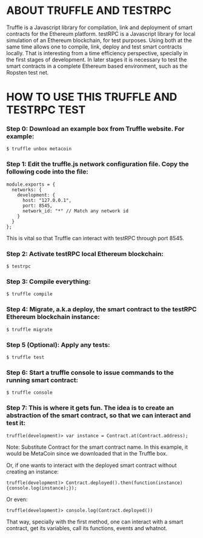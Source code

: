 # ABOUT TRUFFLE AND TESTRPC

Truffle is a Javascript library for compilation, link and deployment of smart contracts for the Ethereum platform.
testRPC is a Javascript library for local simulation of an Ethereum blockchain, for test purposes.
Using both at the same time allows one to compile, link, deploy and test smart contracts locally. 
That is interesting from a time efficiency perspective, specially in the first stages of development.
In later stages it is necessary to test the smart contracts in a complete Ethereum based environment, such as the Ropsten test net.

# HOW TO USE THIS TRUFFLE AND TESTRPC TEST

### Step 0: Download an example box from Truffle website. For example:

```
$ truffle unbox metacoin
``` 

### Step 1: Edit the **truffle.js** network configuration file. Copy the following code into the file:

```
module.exports = {
  networks: {
    development: {
      host: "127.0.0.1",
      port: 8545,
      network_id: "*" // Match any network id
    }
  }
};
``` 
This is vital so that Truffle can interact with testRPC through port 8545.

### Step 2: Activate testRPC local Ethereum blockchain:

```
$ testrpc
```

### Step 3: Compile everything:

```
$ truffle compile
```

### Step 4: Migrate, a.k.a deploy, the smart contract to the testRPC Ethereum blockchain instance:

```
$ truffle migrate
```

### Step 5 (Optional): Apply any tests:

```
$ truffle test
```

### Step 6: Start a truffle console to issue commands to the running smart contract:

```
$ truffle console
```
### Step 7: This is where it gets fun. The idea is to create an abstraction of the smart contract, so that we can interact and test it:

```
truffle(development)> var instance = Contract.at(Contract.address);
```

Note: Substitute Contract for the smart contract name. In this example, it would be MetaCoin since we downloaded that in the Truffle box.

Or, if one wants to interact with the deployed smart contract without creating an instance:

```
truffle(development)> Contract.deployed().then(function(instance){console.log(instance);});
```

Or even:

```
truffle(development)> console.log(Contract.deployed())
```

That way, specially with the first method, one can interact with a smart contract, get its variables, call its functions, events and whatnot.





